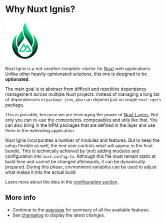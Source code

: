 # Why Nuxt Ignis?

![Nuxt Ignis](https://raw.githubusercontent.com/AloisSeckar/nuxt-ignis/refs/heads/main/core/public/nuxt-ignis.png)

Nuxt Ignis is a _not-another-template-starter_ for [Nuxt](https://nuxt.com/) web applications. Unlike other heavily opinionated solutions, this one is designed to be **optionated**.

The main goal is to abstract from difficult and repetitive dependency management across multiple Nuxt projects. Instead of managing a long list of dependencies in `package.json`, you can depend just on single `nuxt-ignis` package.

This is possible, because we are leveraging the power of [Nuxt Layers](https://nuxt.com/docs/getting-started/layers). Not only you can re-use the components, composables and utils like that. You can also bring in the NPM packages that are defined in the layer and use them in the extending application.

Nuxt Ignis incorporates a number of modules and features. But to keep the setup flexible as well, the end user controls what will appear in the final bundle. This is technically achieved by (not) adding modules and configuration into `nuxt.config.ts`. Although this file must remain static at build time and cannot be changed afterwards, it can be dynamically prepared. During this phase, environment variables can be used to adjust what makes it into the actual build.

Learn more about the idea in the [configuration section](/2-1-configuration).

## More info

- Continue to the [overview](/1-2-overview) for summary of all the available features.
- See [changelog](4-1-changelog.html) to display the latest changes.
